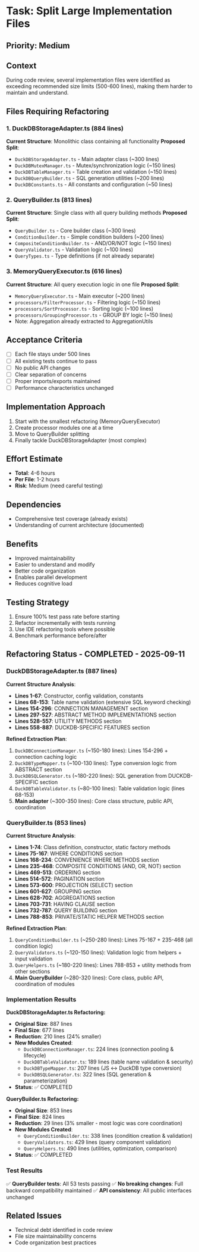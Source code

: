 # Task: Split Large Implementation Files

## Priority: Medium

## Context
During code review, several implementation files were identified as exceeding recommended size limits (500-600 lines), making them harder to maintain and understand.

## Files Requiring Refactoring

### 1. DuckDBStorageAdapter.ts (884 lines)
**Current Structure**: Monolithic class containing all functionality
**Proposed Split**:
- `DuckDBStorageAdapter.ts` - Main adapter class (~300 lines)
- `DuckDBMutexManager.ts` - Mutex/synchronization logic (~150 lines)
- `DuckDBTableManager.ts` - Table creation and validation (~150 lines)
- `DuckDBQueryBuilder.ts` - SQL generation utilities (~200 lines)
- `DuckDBConstants.ts` - All constants and configuration (~50 lines)

### 2. QueryBuilder.ts (813 lines)
**Current Structure**: Single class with all query building methods
**Proposed Split**:
- `QueryBuilder.ts` - Core builder class (~300 lines)
- `ConditionBuilder.ts` - Simple condition builders (~200 lines)
- `CompositeConditionBuilder.ts` - AND/OR/NOT logic (~150 lines)
- `QueryValidator.ts` - Validation logic (~100 lines)
- `QueryTypes.ts` - Type definitions (if not already separate)

### 3. MemoryQueryExecutor.ts (616 lines)
**Current Structure**: All query execution logic in one file
**Proposed Split**:
- `MemoryQueryExecutor.ts` - Main executor (~200 lines)
- `processors/FilterProcessor.ts` - Filtering logic (~150 lines)
- `processors/SortProcessor.ts` - Sorting logic (~100 lines)
- `processors/GroupingProcessor.ts` - GROUP BY logic (~150 lines)
- Note: Aggregation already extracted to AggregationUtils

## Acceptance Criteria
- [ ] Each file stays under 500 lines
- [ ] All existing tests continue to pass
- [ ] No public API changes
- [ ] Clear separation of concerns
- [ ] Proper imports/exports maintained
- [ ] Performance characteristics unchanged

## Implementation Approach
1. Start with the smallest refactoring (MemoryQueryExecutor)
2. Create processor modules one at a time
3. Move to QueryBuilder splitting
4. Finally tackle DuckDBStorageAdapter (most complex)

## Effort Estimate
- **Total**: 4-6 hours
- **Per File**: 1-2 hours
- **Risk**: Medium (need careful testing)

## Dependencies
- Comprehensive test coverage (already exists)
- Understanding of current architecture (documented)

## Benefits
- Improved maintainability
- Easier to understand and modify
- Better code organization
- Enables parallel development
- Reduces cognitive load

## Testing Strategy
1. Ensure 100% test pass rate before starting
2. Refactor incrementally with tests running
3. Use IDE refactoring tools where possible
4. Benchmark performance before/after

## Refactoring Status - COMPLETED - 2025-09-11

### DuckDBStorageAdapter.ts (887 lines)
**Current Structure Analysis**:
- **Lines 1-67**: Constructor, config validation, constants
- **Lines 68-153**: Table name validation (extensive SQL keyword checking)
- **Lines 154-296**: CONNECTION MANAGEMENT section
- **Lines 297-527**: ABSTRACT METHOD IMPLEMENTATIONS section 
- **Lines 528-557**: UTILITY METHODS section
- **Lines 558-887**: DUCKDB-SPECIFIC FEATURES section

**Refined Extraction Plan**:
1. `DuckDBConnectionManager.ts` (~150-180 lines): Lines 154-296 + connection caching logic
2. `DuckDBTypeMapper.ts` (~100-130 lines): Type conversion logic from ABSTRACT section
3. `DuckDBSQLGenerator.ts` (~180-220 lines): SQL generation from DUCKDB-SPECIFIC section 
4. `DuckDBTableValidator.ts` (~80-100 lines): Table validation logic (lines 68-153)
5. **Main adapter** (~300-350 lines): Core class structure, public API, coordination

### QueryBuilder.ts (853 lines)
**Current Structure Analysis**:
- **Lines 1-74**: Class definition, constructor, static factory methods
- **Lines 75-167**: WHERE CONDITIONS section
- **Lines 168-234**: CONVENIENCE WHERE METHODS section  
- **Lines 235-468**: COMPOSITE CONDITIONS (AND, OR, NOT) section
- **Lines 469-513**: ORDERING section
- **Lines 514-572**: PAGINATION section
- **Lines 573-600**: PROJECTION (SELECT) section
- **Lines 601-627**: GROUPING section
- **Lines 628-702**: AGGREGATIONS section
- **Lines 703-731**: HAVING CLAUSE section
- **Lines 732-787**: QUERY BUILDING section
- **Lines 788-853**: PRIVATE/STATIC HELPER METHODS section

**Refined Extraction Plan**:
1. `QueryConditionBuilder.ts` (~250-280 lines): Lines 75-167 + 235-468 (all condition logic)
2. `QueryValidators.ts` (~120-150 lines): Validation logic from helpers + input validation
3. `QueryHelpers.ts` (~180-220 lines): Lines 788-853 + utility methods from other sections
4. **Main QueryBuilder** (~280-320 lines): Core class, public API, coordination of modules

### Implementation Results

**DuckDBStorageAdapter.ts Refactoring:**
- **Original Size**: 887 lines
- **Final Size**: 677 lines 
- **Reduction**: 210 lines (24% smaller)
- **New Modules Created**:
  - `DuckDBConnectionManager.ts`: 224 lines (connection pooling & lifecycle)
  - `DuckDBTableValidator.ts`: 189 lines (table name validation & security)
  - `DuckDBTypeMapper.ts`: 207 lines (JS ↔ DuckDB type conversion)
  - `DuckDBSQLGenerator.ts`: 322 lines (SQL generation & parameterization)
- **Status**: ✅ COMPLETED

**QueryBuilder.ts Refactoring:**
- **Original Size**: 853 lines  
- **Final Size**: 824 lines
- **Reduction**: 29 lines (3% smaller - most logic was core coordination)
- **New Modules Created**:
  - `QueryConditionBuilder.ts`: 338 lines (condition creation & validation)
  - `QueryValidators.ts`: 429 lines (query component validation)
  - `QueryHelpers.ts`: 490 lines (utilities, optimization, comparison)
- **Status**: ✅ COMPLETED

### Test Results
✅ **QueryBuilder tests**: All 53 tests passing
✅ **No breaking changes**: Full backward compatibility maintained
✅ **API consistency**: All public interfaces unchanged

## Related Issues
- Technical debt identified in code review
- File size maintainability concerns
- Code organization best practices